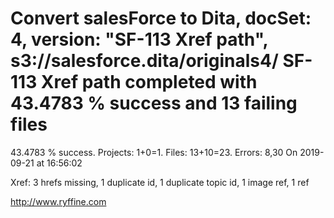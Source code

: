 # Convert salesForce to Dita, docSet: 4, version: "SF-113 Xref path", s3://salesforce.dita/originals4/ SF-113 Xref path completed with 43.4783 % success and 13 failing files

43.4783 % success. Projects: 1+0=1.  Files: 13+10=23. Errors: 8,30  On 2019-09-21 at 16:56:02

Xref: 3 hrefs missing, 1 duplicate id, 1 duplicate topic id, 1 image ref, 1 ref



http://www.ryffine.com
